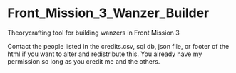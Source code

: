 # Front_Mission_3_Wanzer_Builder
Theorycrafting tool for building wanzers in Front Mission 3

Contact the people listed in the credits.csv, sql db, json file, or footer of the html if you want to alter and redistribute this. You already have my permission so long as you credit me and the others.
